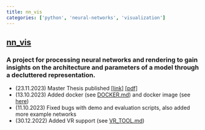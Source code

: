 ```yaml
---
title: nn_vis
categories: ['python', 'neural-networks', 'visualization']
---
```

## [nn_vis](https://github.com/julrog/nn_vis)

### A project for processing neural networks and rendering to gain insights on the architecture and parameters of a model through a decluttered representation.


- (23.11.2023) Master Thesis published [[link]](https://kola.opus.hbz-nrw.de/frontdoor/index/index/docId/2445) [[pdf]](https://kola.opus.hbz-nrw.de/files/2445/masterthesis_julian_rogawski.pdf)
- (13.10.2023) Added docker (see [DOCKER.md](./docs/DOCKER.md)) and docker image (see [here](https://hub.docker.com/repository/docker/julrog/nn_vis))
- (11.10.2023) Fixed bugs with demo and evaluation scripts, also added more example networks
- (30.12.2022) Added VR support (see [VR_TOOL.md](./docs/VR_TOOL.md))
